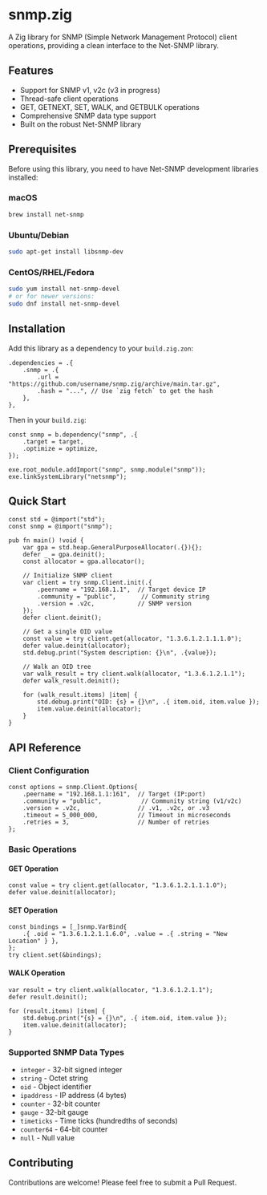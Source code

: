 # snmp.zig

A Zig library for SNMP (Simple Network Management Protocol) client operations, providing a clean interface to the Net-SNMP library.

## Features

- Support for SNMP v1, v2c (v3 in progress)
- Thread-safe client operations
- GET, GETNEXT, SET, WALK, and GETBULK operations  
- Comprehensive SNMP data type support
- Built on the robust Net-SNMP library

## Prerequisites

Before using this library, you need to have Net-SNMP development libraries installed:

### macOS
```bash
brew install net-snmp
```

### Ubuntu/Debian
```bash
sudo apt-get install libsnmp-dev
```

### CentOS/RHEL/Fedora
```bash
sudo yum install net-snmp-devel
# or for newer versions:
sudo dnf install net-snmp-devel
```

## Installation

Add this library as a dependency to your `build.zig.zon`:

```zig
.dependencies = .{
    .snmp = .{
        .url = "https://github.com/username/snmp.zig/archive/main.tar.gz",
        .hash = "...", // Use `zig fetch` to get the hash
    },
},
```

Then in your `build.zig`:

```zig
const snmp = b.dependency("snmp", .{
    .target = target,
    .optimize = optimize,
});

exe.root_module.addImport("snmp", snmp.module("snmp"));
exe.linkSystemLibrary("netsnmp");
```

## Quick Start

```zig
const std = @import("std");
const snmp = @import("snmp");

pub fn main() !void {
    var gpa = std.heap.GeneralPurposeAllocator(.{}){};
    defer _ = gpa.deinit();
    const allocator = gpa.allocator();

    // Initialize SNMP client
    var client = try snmp.Client.init(.{
        .peername = "192.168.1.1",  // Target device IP
        .community = "public",       // Community string
        .version = .v2c,            // SNMP version
    });
    defer client.deinit();

    // Get a single OID value
    const value = try client.get(allocator, "1.3.6.1.2.1.1.1.0");
    defer value.deinit(allocator);
    std.debug.print("System description: {}\n", .{value});

    // Walk an OID tree
    var walk_result = try client.walk(allocator, "1.3.6.1.2.1.1");
    defer walk_result.deinit();
    
    for (walk_result.items) |item| {
        std.debug.print("OID: {s} = {}\n", .{ item.oid, item.value });
        item.value.deinit(allocator);
    }
}
```

## API Reference

### Client Configuration

```zig
const options = snmp.Client.Options{
    .peername = "192.168.1.1:161",  // Target (IP:port)
    .community = "public",           // Community string (v1/v2c)
    .version = .v2c,                // .v1, .v2c, or .v3
    .timeout = 5_000_000,           // Timeout in microseconds
    .retries = 3,                   // Number of retries
};
```

### Basic Operations

#### GET Operation
```zig
const value = try client.get(allocator, "1.3.6.1.2.1.1.1.0");
defer value.deinit(allocator);
```

#### SET Operation
```zig
const bindings = [_]snmp.VarBind{
    .{ .oid = "1.3.6.1.2.1.1.6.0", .value = .{ .string = "New Location" } },
};
try client.set(&bindings);
```

#### WALK Operation
```zig
var result = try client.walk(allocator, "1.3.6.1.2.1.1");
defer result.deinit();

for (result.items) |item| {
    std.debug.print("{s} = {}\n", .{ item.oid, item.value });
    item.value.deinit(allocator);
}
```

### Supported SNMP Data Types

- `integer` - 32-bit signed integer
- `string` - Octet string  
- `oid` - Object identifier
- `ipaddress` - IP address (4 bytes)
- `counter` - 32-bit counter
- `gauge` - 32-bit gauge
- `timeticks` - Time ticks (hundredths of seconds)
- `counter64` - 64-bit counter
- `null` - Null value

## Contributing

Contributions are welcome! Please feel free to submit a Pull Request.

